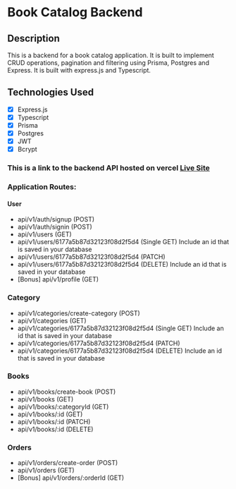 # Book Catalog Backend
## Description
This is a backend for a book catalog application. It is built to implement CRUD operations, pagination and filtering using Prisma, Postgres and Express. It is built with express.js and Typescript.

## Technologies Used
- [x] Express.js
- [x] Typescript
- [x] Prisma
- [x] Postgres
- [x] JWT
- [x] Bcrypt

### This is a link to the backend API hosted on vercel [Live Site](https://deploy-virid-one.vercel.app/)

### Application Routes:

#### User

- api/v1/auth/signup (POST)
- api/v1/auth/signin (POST)
- api/v1/users (GET)
- api/v1/users/6177a5b87d32123f08d2f5d4 (Single GET) Include an id that is saved in your database
- api/v1/users/6177a5b87d32123f08d2f5d4 (PATCH)
- api/v1/users/6177a5b87d32123f08d2f5d4 (DELETE) Include an id that is saved in your database
- [Bonus] api/v1/profile (GET)

### Category

- api/v1/categories/create-category (POST)
- api/v1/categories (GET)
- api/v1/categories/6177a5b87d32123f08d2f5d4 (Single GET) Include an id that is saved in your database
- api/v1/categories/6177a5b87d32123f08d2f5d4 (PATCH)
- api/v1/categories/6177a5b87d32123f08d2f5d4 (DELETE) Include an id that is saved in your database

### Books

- api/v1/books/create-book (POST)
- api/v1/books (GET)
- api/v1/books/:categoryId (GET)
- api/v1/books/:id (GET)
- api/v1/books/:id (PATCH)
- api/v1/books/:id (DELETE)

### Orders

- api/v1/orders/create-order (POST)
- api/v1/orders (GET) 
- [Bonus] api/v1/orders/:orderId (GET)
